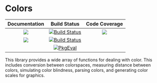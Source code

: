 # Colors

| **Documentation**                       | **Build Status**                          | **Code Coverage**               |
|:---------------------------------------:|:-----------------------------------------:|:-------------------------------:|
| [![][docs-stable-img]][docs-stable-url] | [![Build Status][travis-img]][travis-url] | [![][codecov-img]][codecov-url] |
| [![][docs-dev-img]][docs-dev-url]       | [![Build Status][appvey-img]][appvey-url] |                                 |
|                                         | [![PkgEval][pkgeval-img]][pkgeval-url]    |                                 |

This library provides a wide array of functions for dealing with color. This
includes conversion between colorspaces, measuring distance between colors,
simulating color blindness, parsing colors, and generating color scales for graphics.

[docs-dev-img]: https://img.shields.io/badge/docs-dev-blue.svg
[docs-dev-url]: http://juliagraphics.github.io/Colors.jl/dev/

[docs-stable-img]: https://img.shields.io/badge/docs-stable-blue.svg
[docs-stable-url]: http://juliagraphics.github.io/Colors.jl/stable/

[travis-img]: https://travis-ci.org/JuliaGraphics/Colors.jl.svg?branch=master
[travis-url]: https://travis-ci.org/JuliaGraphics/Colors.jl

[appvey-img]: https://ci.appveyor.com/api/projects/status/trgtxvpfwrhm65w5?svg=true
[appvey-url]: https://ci.appveyor.com/project/cormullion/colors-jl/branch/master

[pkgeval-img]: https://juliaci.github.io/NanosoldierReports/pkgeval_badges/C/Colors.svg
[pkgeval-url]: https://juliaci.github.io/NanosoldierReports/pkgeval_badges/report.html

[codecov-img]: https://codecov.io/gh/JuliaGraphics/Colors.jl/branch/master/graph/badge.svg
[codecov-url]: https://codecov.io/gh/JuliaGraphics/Colors.jl
